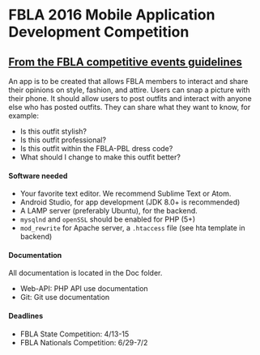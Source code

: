 # FBLA 2016 Mobile Application Development Competition

## [From the FBLA competitive events guidelines](https://www.dropbox.com/s/s8vhg07vr8epbi9/FBLA%202016%20NLC%20Topics.docx?dl=0#)
An app is to be created that allows FBLA members to interact and share their opinions on style, fashion, and attire. Users can snap a picture with their phone. It should allow users to post outfits and interact with anyone else who has posted outfits. They can share what they want to know, for example:

* Is this outfit stylish?
* Is this outfit professional?
* Is this outfit within the FBLA-PBL dress code?
* What should I change to make this outfit better?

#### Software needed
* Your favorite text editor. We recommend Sublime Text or Atom.
* Android Studio, for app development (JDK 8.0+ is recommended)
* A LAMP server (preferably Ubuntu), for the backend.
 * `mysqlnd` and `openSSL` should be enabled for PHP (5+)
 * `mod_rewrite` for Apache server, a `.htaccess` file (see hta template in backend)

#### Documentation
All documentation is located in the Doc folder.
* Web-API: PHP API use documentation
* Git: Git use documentation

#### Deadlines
* FBLA State Competition: 4/13-15
* FBLA Nationals Competition: 6/29-7/2
